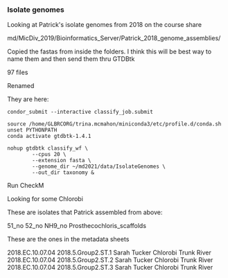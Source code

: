 ###  Isolate genomes

Looking at Patrick's isolate genomes from 2018 on the course share

md/MicDiv_2019/Bioinformatics_Server/Patrick_2018_genome_assemblies/

Copied the fastas from inside the folders. I think this will be best way to name them and then send them thru GTDBtk

97 files

Renamed

They are here:



```
condor_submit --interactive classify_job.submit

source /home/GLBRCORG/trina.mcmahon/miniconda3/etc/profile.d/conda.sh
unset PYTHONPATH
conda activate gtdbtk-1.4.1

nohup gtdbtk classify_wf \
        --cpus 20 \
        --extension fasta \
        --genome_dir ~/md2021/data/IsolateGenomes \
        --out_dir taxonomy &

```

Run CheckM


Looking for some Chlorobi

These are isolates that Patrick assembled from above:

51_no
52_no
NH9_no
Prosthecochloris_scaffolds

These are the ones in the metadata sheets


2018.EC.10.07.04	2018.5.Group2.ST.1	Sarah Tucker	Chlorobi	Trunk River
2018.EC.10.07.04	2018.5.Group2.ST.2	Sarah Tucker	Chlorobi	Trunk River
2018.EC.10.07.04	2018.5.Group2.ST.3	Sarah Tucker	Chlorobi	Trunk River
